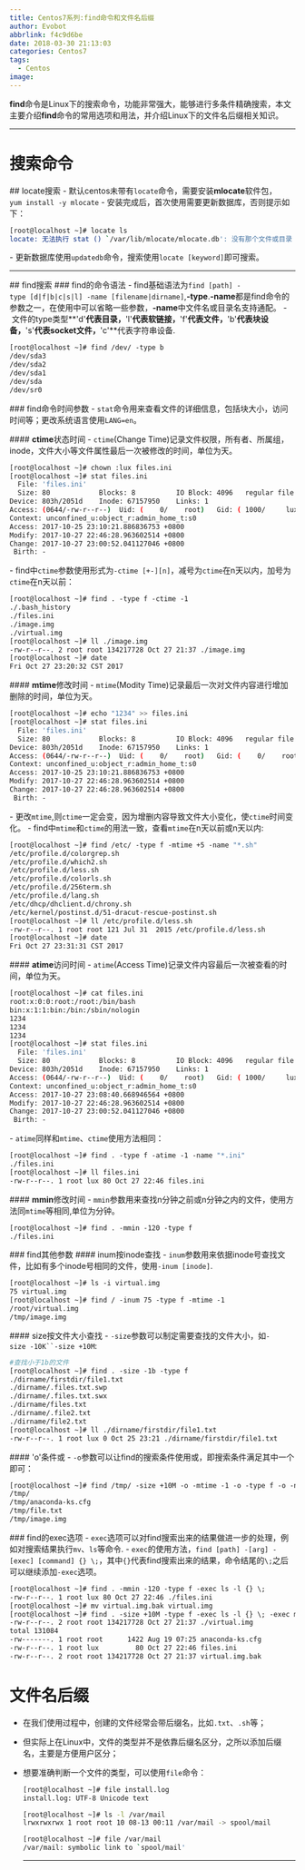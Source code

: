 ```yaml
---
title: Centos7系列:find命令和文件名后缀
author: Evobot
abbrlink: f4c9d6be
date: 2018-03-30 21:13:03
categories: Centos7
tags: 
  - Centos
image:
---
```




**find**命令是Linux下的搜索命令，功能非常强大，能够进行多条件精确搜索，本文主要介绍**find**命令的常用选项和用法，并介绍Linux下的文件名后缀相关知识。

<!-- more -->

---

# 搜索命令

## locate搜索
- 默认centos未带有`locate`命令，需要安装**mlocate**软件包，`yum install -y mlocate`
- 安装完成后，首次使用需要更新数据库，否则提示如下：
```bash
[root@localhost ~]# locate ls
locate: 无法执行 stat () `/var/lib/mlocate/mlocate.db': 没有那个文件或目录
```
- 更新数据库使用`updatedb`命令，搜索使用`locate [keyword]`即可搜索。

------------

## find搜索
### find的命令语法
- find基础语法为`find [path] -type [d|f|b|c|s|l] -name [filename|dirname]`,**-type**.**-name**都是find命令的参数之一，在使用中可以省略一些参数，**-name**中文件名或目录名支持通配。
- 文件的type类型**'d'**代表目录，**'l'**代表软链接，**'f'**代表文件，**'b'**代表块设备，**'s'**代表socket文件，**'c'**代表字符串设备.
```bash
[root@localhost ~]# find /dev/ -type b
/dev/sda3
/dev/sda2
/dev/sda1
/dev/sda
/dev/sr0
```
### find命令时间参数
- `stat`命令用来查看文件的详细信息，包括块大小，访问时间等；更改系统语言使用`LANG=en`。

#### **ctime**状态时间
- `ctime`(Change Time)记录文件权限，所有者、所属组，inode，文件大小等文件属性最后一次被修改的时间，单位为天。
```bash
[root@localhost ~]# chown :lux files.ini 
[root@localhost ~]# stat files.ini 
  File: 'files.ini'
  Size: 80            Blocks: 8          IO Block: 4096   regular file
Device: 803h/2051d    Inode: 67157950    Links: 1
Access: (0644/-rw-r--r--)  Uid: (    0/    root)   Gid: ( 1000/     lux)
Context: unconfined_u:object_r:admin_home_t:s0
Access: 2017-10-25 23:10:21.886836753 +0800
Modify: 2017-10-27 22:46:28.963602514 +0800
Change: 2017-10-27 23:00:52.041127046 +0800
 Birth: -
```
- find中`ctime`参数使用形式为`-ctime [+-][n]`，减号为`ctime`在n天以内，加号为`ctime`在n天以前：
```bash
[root@localhost ~]# find . -type f -ctime -1 
./.bash_history
./files.ini
./image.img
./virtual.img
[root@localhost ~]# ll ./image.img
-rw-r--r--. 2 root root 134217728 Oct 27 21:37 ./image.img
[root@localhost ~]# date
Fri Oct 27 23:20:32 CST 2017
```

#### **mtime**修改时间
- `mtime`(Modity Time)记录最后一次对文件内容进行增加删除的时间，单位为天。
```bash
[root@localhost ~]# echo "1234" >> files.ini 
[root@localhost ~]# stat files.ini 
  File: 'files.ini'
  Size: 80            Blocks: 8          IO Block: 4096   regular file
Device: 803h/2051d    Inode: 67157950    Links: 1
Access: (0644/-rw-r--r--)  Uid: (    0/    root)   Gid: (    0/    root)
Context: unconfined_u:object_r:admin_home_t:s0
Access: 2017-10-25 23:10:21.886836753 +0800
Modify: 2017-10-27 22:46:28.963602514 +0800
Change: 2017-10-27 22:46:28.963602514 +0800
 Birth: -
```
- 更改`mtime`,则`ctime`一定会变，因为增删内容导致文件大小变化，使`ctime`时间变化。
- find中`mtime`和`ctime`的用法一致，查看`mtime`在n天以前或n天以内:
```bash
[root@localhost ~]# find /etc/ -type f -mtime +5 -name "*.sh"
/etc/profile.d/colorgrep.sh
/etc/profile.d/which2.sh
/etc/profile.d/less.sh
/etc/profile.d/colorls.sh
/etc/profile.d/256term.sh
/etc/profile.d/lang.sh
/etc/dhcp/dhclient.d/chrony.sh
/etc/kernel/postinst.d/51-dracut-rescue-postinst.sh
[root@localhost ~]# ll /etc/profile.d/less.sh
-rw-r--r--. 1 root root 121 Jul 31  2015 /etc/profile.d/less.sh
[root@localhost ~]# date
Fri Oct 27 23:31:31 CST 2017
```

#### **atime**访问时间
- `atime`(Access Time)记录文件内容最后一次被查看的时间，单位为天。
```bash
[root@localhost ~]# cat files.ini 
root:x:0:0:root:/root:/bin/bash
bin:x:1:1:bin:/bin:/sbin/nologin
1234
1234
1234
[root@localhost ~]# stat files.ini 
  File: 'files.ini'
  Size: 80            Blocks: 8          IO Block: 4096   regular file
Device: 803h/2051d    Inode: 67157950    Links: 1
Access: (0644/-rw-r--r--)  Uid: (    0/    root)   Gid: ( 1000/     lux)
Context: unconfined_u:object_r:admin_home_t:s0
Access: 2017-10-27 23:08:40.668946564 +0800
Modify: 2017-10-27 22:46:28.963602514 +0800
Change: 2017-10-27 23:00:52.041127046 +0800
 Birth: -
```
- `atime`同样和`mtime`、`ctime`使用方法相同：
```bash
[root@localhost ~]# find . -type f -atime -1 -name "*.ini"
./files.ini
[root@localhost ~]# ll files.ini 
-rw-r--r--. 1 root lux 80 Oct 27 22:46 files.ini
```
#### **mmin**修改时间
- `mmin`参数用来查找n分钟之前或n分钟之内的文件，使用方法同`mtime`等相同,单位为分钟。
```bash
[root@localhost ~]# find . -mmin -120 -type f 
./files.ini
```
### find其他参数
#### inum按inode查找
- `inum`参数用来依据inode号查找文件，比如有多个inode号相同的文件，使用`-inum [inode]`.
```bash
[root@localhost ~]# ls -i virtual.img 
75 virtual.img
[root@localhost ~]# find / -inum 75 -type f -mtime -1
/root/virtual.img
/tmp/image.img
```
#### size按文件大小查找
- `-size`参数可以制定需要查找的文件大小，如`-size -10K``-size +10M`:
```bash
#查找小于1b的文件
[root@localhost ~]# find . -size -1b -type f 
./dirname/firstdir/file1.txt
./dirname/.files.txt.swp
./dirname/.files.txt.swx
./dirname/files.txt
./dirname/.file2.txt
./dirname/file2.txt
[root@localhost ~]# ll ./dirname/firstdir/file1.txt
-rw-r--r--. 1 root lux 0 Oct 25 23:21 ./dirname/firstdir/file1.txt
```
#### 'o'条件或
- `-o`参数可以让find的搜索条件使用或，即搜索条件满足其中一个即可：
```bash
[root@localhost ~]# find /tmp/ -size +10M -o -mtime -1 -o -type f -o -name "image*" 
/tmp/
/tmp/anaconda-ks.cfg
/tmp/file.txt
/tmp/image.img
```

### find的exec选项
- `exec`选项可以对find搜索出来的结果做进一步的处理，例如对搜索结果执行`mv`、`ls`等命令.
- `exec`的使用方法，`find [path] -[arg] -[exec] [command] {} \;`，其中`{}`代表find搜索出来的结果，命令结尾的`\;`之后可以继续添加`-exec`选项。
```bash
[root@localhost ~]# find . -mmin -120 -type f -exec ls -l {} \;
-rw-r--r--. 1 root lux 80 Oct 27 22:46 ./files.ini
[root@localhost ~]# mv virtual.img.bak virtual.img
[root@localhost ~]# find . -size +10M -type f -exec ls -l {} \; -exec mv {} {}.bak \; -exec ls -l \;
-rw-r--r--. 2 root root 134217728 Oct 27 21:37 ./virtual.img
total 131084
-rw-------. 1 root root      1422 Aug 19 07:25 anaconda-ks.cfg
-rw-r--r--. 1 root lux         80 Oct 27 22:46 files.ini
-rw-r--r--. 2 root root 134217728 Oct 27 21:37 virtual.img.bak
```
# 文件名后缀

- 在我们使用过程中，创建的文件经常会带后缀名，比如`.txt`、`.sh`等；

- 但实际上在Linux中，文件的类型并不是依靠后缀名区分，之所以添加后缀名，主要是方便用户区分；

- 想要准确判断一个文件的类型，可以使用`file`命令：

  ```bash
  [root@localhost ~]# file install.log
  install.log: UTF-8 Unicode text

  [root@localhost ~]# ls -l /var/mail
  lrwxrwxrwx 1 root root 10 08-13 00:11 /var/mail -> spool/mail

  [root@localhost ~]# file /var/mail
  /var/mail: symbolic link to `spool/mail'
  ```

  ---